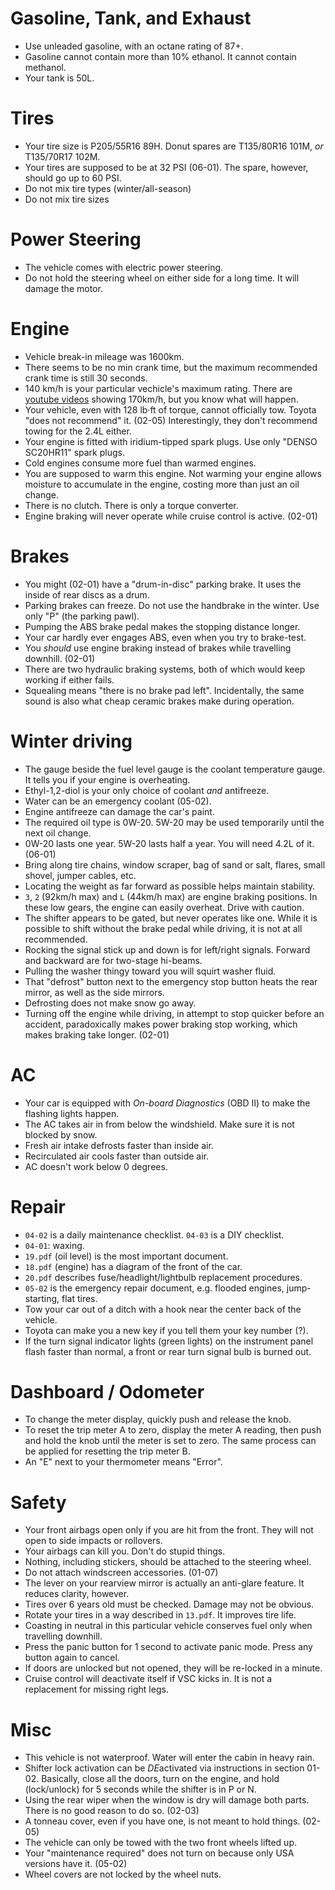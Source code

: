 Gasoline, Tank, and Exhaust
======================
* Use unleaded gasoline, with an octane rating of 87+.
* Gasoline cannot contain more than 10% ethanol. It cannot contain methanol.
* Your tank is 50L.

Tires
======================
* Your tire size is P205/55R16 89H. Donut spares are T135/80R16 101M, *or* T135/70R17 102M.
* Your tires are supposed to be at 32 PSI (06-01). The spare, however, should go up to 60 PSI.
* Do not mix tire types (winter/all-season)
* Do not mix tire sizes

Power Steering
======================
* The vehicle comes with electric power steering.
* Do not hold the steering wheel on either side for a long time. It will damage the motor.

Engine
======================
* Vehicle break-in mileage was 1600km.
* There seems to be no min crank time, but the maximum recommended crank time is still 30 seconds.
* 140 km/h is your particular vechicle's maximum rating. There are [youtube videos](https://www.youtube.com/watch?v=QLXmNvEtEK0) showing 170km/h, but you know what will happen.
* Your vehicle, even with 128 lb·ft of torque, cannot officially tow. Toyota "does not recommend" it. (02-05) Interestingly, they don't recommend towing for the 2.4L either.
* Your engine is fitted with iridium-tipped spark plugs. Use only "DENSO SC20HR11" spark plugs.
* Cold engines consume more fuel than warmed engines.
* You are supposed to warm this engine. Not warming your engine allows moisture to accumulate in the engine, costing more than just an oil change.
* There is no clutch. There is only a torque converter.
* Engine braking will never operate while cruise control is active. (02-01)

Brakes
======================
* You might (02-01) have a "drum-in-disc" parking brake. It uses the inside of rear discs as a drum.
* Parking brakes can freeze. Do not use the handbrake in the winter. Use only "P" (the parking pawl).
* Pumping the ABS brake pedal makes the stopping distance longer.
* Your car hardly ever engages ABS, even when you try to brake-test.
* You *should* use engine braking instead of brakes while travelling downhill. (02-01)
* There are two hydraulic braking systems, both of which would keep working if either fails.
* Squealing means "there is no brake pad left". Incidentally, the same sound is also what cheap ceramic brakes make during operation.

Winter driving
======================
* The gauge beside the fuel level gauge is the coolant temperature gauge. It tells you if your engine is overheating.
* Ethyl-1,2-diol is your only choice of coolant *and* antifreeze.
* Water can be an emergency coolant (05-02).
* Engine antifreeze can damage the car's paint.
* The required oil type is 0W-20. 5W-20 may be used temporarily until the next oil change.
* 0W-20 lasts one year. 5W-20 lasts half a year. You will need 4.2L of it. (06-01)
* Bring along tire chains, window scraper, bag of sand or salt, flares, small shovel, jumper cables, etc.
* Locating the weight as far forward as possible helps maintain stability.
* `3`, `2` (92km/h max) and `L` (44km/h max) are engine braking positions. In these low gears, the engine can easily overheat. Drive with caution.
* The shifter appears to be gated, but never operates like one. While it is possible to shift without the brake pedal while driving, it is not at all recommended.
* Rocking the signal stick up and down is for left/right signals. Forward and backward are for two-stage hi-beams.
* Pulling the washer thingy toward you will squirt washer fluid.
* That "defrost" button next to the emergency stop button heats the rear mirror, as well as the side mirrors.
* Defrosting does not make snow go away.
* Turning off the engine while driving, in attempt to stop quicker before an accident, paradoxically makes power braking stop working, which makes braking take longer. (02-01)

AC
======================
* Your car is equipped with *On-board Diagnostics* (OBD II) to make the flashing lights happen.
* The AC takes air in from below the windshield. Make sure it is not blocked by snow.
* Fresh air intake defrosts faster than inside air.
* Recirculated air cools faster than outside air.
* AC doesn't work below 0 degrees.

Repair
======================
* `04-02` is a daily maintenance checklist. `04-03` is a DIY checklist.
* `04-01`: waxing.
* `19.pdf` (oil level) is the most important document. 
* `18.pdf` (engine) has a diagram of the front of the car.
* `20.pdf` describes fuse/headlight/lightbulb replacement procedures.
* `05-02` is the emergency repair document, e.g. flooded engines, jump-starting, flat tires.
* Tow your car out of a ditch with a hook near the center back of the vehicle.
* Toyota can make you a new key if you tell them your key number (?).
* If the turn signal indicator lights (green lights) on the instrument panel flash faster than normal, a front or rear turn signal bulb is burned out.

Dashboard / Odometer
======================
* To change the meter display, quickly push and release the knob. 
* To reset the trip meter A to zero, display the meter A reading, then push and hold the knob until the meter is set to zero. The same process can be applied for resetting the trip meter B.
* An "E" next to your thermometer means "Error".

Safety
======================
* Your front airbags open only if you are hit from the front. They will not open to side impacts or rollovers.
* Your airbags can kill you. Don't do stupid things.
* Nothing, including stickers, should be attached to the steering wheel.
* Do not attach windscreen accessories. (01-07)
* The lever on your rearview mirror is actually an anti-glare feature. It reduces clarity, however.
* Tires over 6 years old must be checked. Damage may not be obvious.
* Rotate your tires in a way described in `13.pdf`. It improves tire life.
* Coasting in neutral in this particular vehicle conserves fuel only when travelling downhill.
* Press the panic button for 1 second to activate panic mode. Press any button again to cancel.
* If doors are unlocked but not opened, they will be re-locked in a minute.
* Cruise control will deactivate itself if VSC kicks in. It is not a replacement for missing right legs.

Misc
======================
* This vehicle is not waterproof. Water will enter the cabin in heavy rain.
* Shifter lock activation can be *DE*activated via instructions in section 01-02. Basically, close all the doors, turn on the engine, and hold (lock/unlock) for 5 seconds while the shifter is in P or N.
* Using the rear wiper when the window is dry will damage both parts. There is no good reason to do so. (02-03)
* A tonneau cover, even if you have one, is not meant to hold things. (02-05)
* The vehicle can only be towed with the two front wheels lifted up.
* Your "maintenance required" does not turn on because only USA versions have it. (05-02)
* Wheel covers are not locked by the wheel nuts.